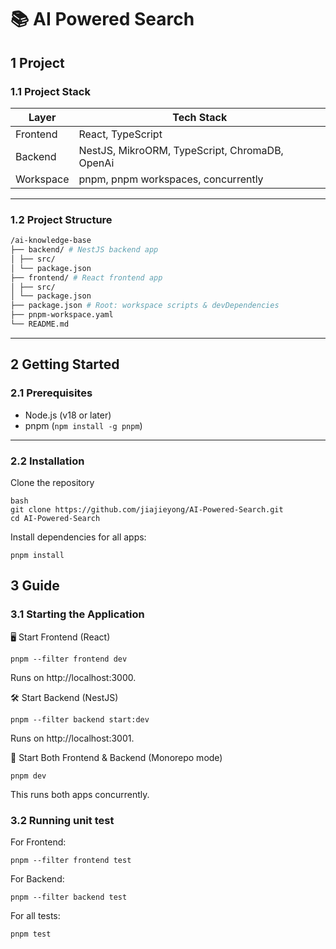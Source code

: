 # 📚 AI Powered Search

## 1 Project

### 1.1 Project Stack

| Layer     | Tech Stack                                     |
| --------- | ---------------------------------------------- |
| Frontend  | React, TypeScript                              |
| Backend   | NestJS, MikroORM, TypeScript, ChromaDB, OpenAi |
| Workspace | pnpm, pnpm workspaces, concurrently            |

---

### 1.2 Project Structure

```sh
/ai-knowledge-base
├── backend/ # NestJS backend app
│ ├── src/
│ └── package.json
├── frontend/ # React frontend app
│ ├── src/
│ └── package.json
├── package.json # Root: workspace scripts & devDependencies
├── pnpm-workspace.yaml
└── README.md
```

---

## 2 Getting Started

### 2.1 Prerequisites

- Node.js (v18 or later)
- pnpm (`npm install -g pnpm`)

---

### 2.2 Installation

Clone the repository

```
bash
git clone https://github.com/jiajieyong/AI-Powered-Search.git
cd AI-Powered-Search
```

Install dependencies for all apps:

```
pnpm install
```

## 3 Guide

### 3.1 Starting the Application

🖥️ Start Frontend (React)

```
pnpm --filter frontend dev
```

Runs on http://localhost:3000.

🛠️ Start Backend (NestJS)

```
pnpm --filter backend start:dev
```

Runs on http://localhost:3001.

🚀 Start Both Frontend & Backend (Monorepo mode)

```
pnpm dev
```

This runs both apps concurrently.

### 3.2 Running unit test

For Frontend:

```
pnpm --filter frontend test
```

For Backend:

```
pnpm --filter backend test
```

For all tests:

```
pnpm test
```
